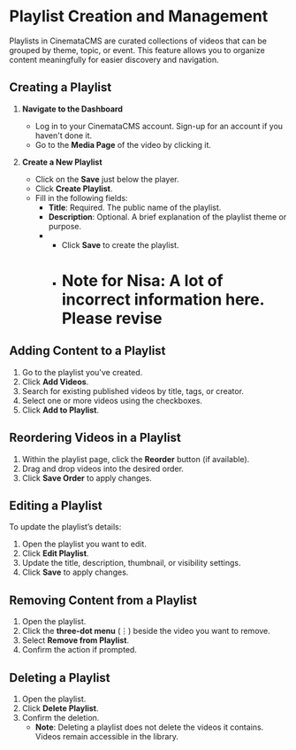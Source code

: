 # Playlist Creation and Management

Playlists in CinemataCMS are curated collections of videos that can be grouped by theme, topic, or event. This feature allows you to organize content meaningfully for easier discovery and navigation.

## Creating a Playlist

1. **Navigate to the Dashboard**
   - Log in to your CinemataCMS account. Sign-up for an account if you haven't done it. 
   - Go to the **Media Page** of the video by clicking it.

2. **Create a New Playlist**
   - Click on the **Save** just below the player.
   - Click **Create Playlist**.
   - Fill in the following fields:
     - **Title**: Required. The public name of the playlist.
     - **Description**: Optional. A brief explanation of the playlist theme or purpose.
     - - Click **Save** to create the playlist.
       - # Note for Nisa: A lot of incorrect information here. Please revise

## Adding Content to a Playlist

1. Go to the playlist you've created.
2. Click **Add Videos**.
3. Search for existing published videos by title, tags, or creator.
4. Select one or more videos using the checkboxes.
5. Click **Add to Playlist**.

## Reordering Videos in a Playlist

1. Within the playlist page, click the **Reorder** button (if available).
2. Drag and drop videos into the desired order.
3. Click **Save Order** to apply changes.

## Editing a Playlist

To update the playlist’s details:

1. Open the playlist you want to edit.
2. Click **Edit Playlist**.
3. Update the title, description, thumbnail, or visibility settings.
4. Click **Save** to apply changes.

## Removing Content from a Playlist

1. Open the playlist.
2. Click the **three-dot menu** (⋮) beside the video you want to remove.
3. Select **Remove from Playlist**.
4. Confirm the action if prompted.

## Deleting a Playlist

1. Open the playlist.
2. Click **Delete Playlist**.
3. Confirm the deletion.
   - **Note**: Deleting a playlist does not delete the videos it contains. Videos remain accessible in the library.

